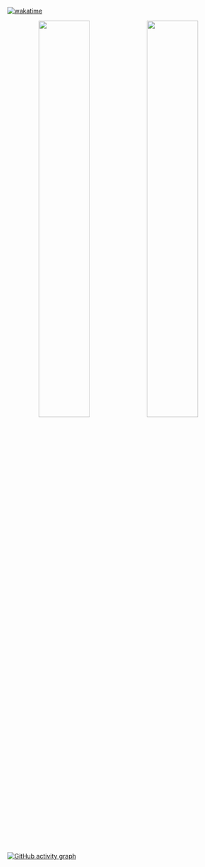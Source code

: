 [![wakatime](https://wakatime.com/badge/user/a6390b24-2f80-4530-817e-517c70a90366.svg)](https://wakatime.com/@a6390b24-2f80-4530-817e-517c70a90366)

<p align="center">
    <img align="center" width="48%" src="http://github-readme-streak-stats.herokuapp.com?user=rithviknishad&theme=synthwave&date_format=M%20j%5B%2C%20Y%5D&hide_border=true"/>
    <img align="center" width="48%" src="https://github-readme-stats.vercel.app/api/wakatime?username=rithviknishad&layout=compact&langs_count=8&custom_title=Most%20Used%20Languages%20🔥&hide_border=true&theme=radical" />
</p>

[![GitHub activity graph](https://activity-graph.herokuapp.com/graph?username=rithviknishad&theme=redical&custom_title=Activity&area=true&hide_border=true)](https://github.com/ashutosh00710/github-readme-activity-graph)


